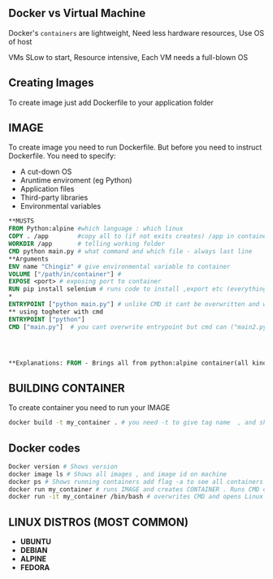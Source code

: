 ## Docker vs Virtual Machine
 Docker's `containers` are lightweight, Need less hardware resources, Use OS of host

 VMs SLow to start, Resource intensive, Each VM needs a full-blown OS

 ## Creating Images
 To create image just add Dockerfile to your application folder

 ## IMAGE
 To create image you need to run Dockerfile. But before you need to instruct Dockerfile. You need to specify:
 * A cut-down OS
 * Aruntime enviroment (eg Python)
 * Application files
 * Third-party libraries
 * Environmental variables

 ```Dockerfile
 **MUSTS
 FROM Python:alpine #which language : which linux
 COPY . /app        #copy all to (if not exits creates) /app in container
 WORKDIR /app       # telling working folder
 CMD python main.py # what command and which file - always last line
 **Arguments
 ENV name "Chingiz" # give environmental variable to container
 VOLUME ["/path/in/container"] #
 EXPOSE <port> # exposing port to container
 RUN pip install selenium # runs code to install ,export etc (everything the program(main.py) will need)
 *
 ENTRYPOINT ["python main.py"] # unlike CMD it cant be overwritten and will always run
 ** using togheter with cmd
 ENTRYPOINT ["python"]
 CMD ["main.py"]  # you cant overwrite entrypoint but cmd can ("main2.py" etc)
 
 
 

**Explanations: FROM - Brings all from python:alpine container(all kind of containers exist in Dockerhub and it copies from there) to my container so container has OS and Language
```


## BUILDING CONTAINER
To create container you need to run your IMAGE
```Bash
docker build -t my_container . # you need -t to give tag name  , and show location fo image. ' . ' if you are in folder. my_container is name of image
```

 ## Docker codes

```Bash
Docker version # Shows version
docker image ls # Shows all images , and image id on machine
docker ps # Shows running containers add flag -a to see all containers
docker run my_container # runs IMAGE and creates CONTAINER . Runs CMD command
docker run -it my_container /bin/bash # overwrites CMD and opens Linux bash for manually using terminal inside container
```

## LINUX DISTROS (MOST COMMON)
* **UBUNTU**
* **DEBIAN**
* **ALPINE**
* **FEDORA** 
